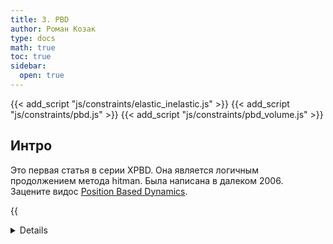 ```yaml
---
title: 3. PBD
author: Роман Козак
type: docs
math: true
toc: true
sidebar:
  open: true
---
```

{{< add_script "js/constraints/elastic_inelastic.js" >}}
{{< add_script "js/constraints/pbd.js" >}}
{{< add_script "js/constraints/pbd_volume.js" >}}

## Интро

Это первая статья в серии XPBD. Она является логичным продолжением метода hitman. Была написана в далеком 2006. Зацените видос [Position Based Dynamics](https://www.youtube.com/watch?v=j5igW5-h4ZM).

{{<details title="Псевдокод симуляции" closed="true" >}}
```javascript
function simulate() {
    // Расчет ускорений; Обычно это только гравитация
    for (let point of points) {
        point.a = calculateAcceleration(point);
    }
    for (let point of points) {
        // Интегрируем скорости
        point.v += point.a * dt;
        // Дэмпинг скорости
        dampVelocity(point.v);
        // Интегрируем позиции и записываем их в p
        point.p = point.x + point.v * dt;
    }
    // Расчитываем коллизии один раз
    addCollisionConstraints(points);
    // Разрешаем все констрейны и коллизии и изменяем позиции точек p
    for (let i = 0; i < iterations; i++) {
        for (let c of constraints) {
            resolveConstraint(c);
        }
    }
    // обновляем позиции и скорости точек после разрешения ограничений
    for (let point of points) {
        point.v = (point.p - point.x) / dt;
        point.x = point.p;
    }
    // обновляем скорости точек после разрешения коллизий
    // и добавляем трение и упругость
    for (let point of points) {
      updateVelocity(point.v);
    }
}
```

Обращаю внимание что мы храним две позиции. $x$  и $p$. $x$ это текущая позиция точки. $p$ это позиция точки на следующем шаге. 

{{< /details >}}

### Интегратор

Первое улучшение -- это использование другого интегратора.
В прошлом методе было сложно добиться хороших и сочных упругих коллизий. В основном мы получали неупругое столкновение, из-за того что не могли управлять скоростью
В PBD Вместо Vanilla Euler используется Symplectic Euler.
Напомню, что Symplectic Euler выглядит так:

$$
\begin{equation}
\begin{split}
v_{i+1} = v_i + \Delta t \cdot a_i
x_{i+1} = x_i + \Delta t \cdot v_{i+1}
\end{split}
\end{equation}
$$

В этом интеграторе есть скорость в явном виде. И это позволяет без всяких костылей управлять скоростью. Поэтому можно просто сделать вот такое упругое столкновение.

{{< include_sketch path="constraints/sketch/elastic_inelastic_sketch.js" base_name="elastic_inelastic_sketch" >}}


### Универсальное решение
В статье Hitman авторы придумывали разные методы для разрешения ограничений. И математического обоснование под это не было. Они действовали скорее интуитивно. 
В PBD предлагают универсальное решение по тому как лучше всего разрешать ограничения $C(\vec{p})$.

Для того чтобы разрешить уравнение нужно найти такое $\Delta \vec{p}$, чтобы $C(\vec{p} + \Delta \vec{p}) = 0$. Здесь $\vec{p}$ -- конкатенация всех позиций всех точек. Те если у нас есть два шарика, то $\vec{p} = [x_1, y_1, x_2, y_2]$.

Для произвольного ограничения мы не можем так просто его найти, поэтому делают стандартное разложение в ряд Тейлора и оставляют только первые два члена.

$$
\begin{equation}
C(\vec{p} + \Delta \vec{p}) \approx C(\vec{p}) + \nabla_{\vec{p}} C(\vec{p}) \cdot \Delta \vec{p} = 0
\end{equation}
$$

Если бы это было обычное уравнение, то мы бы его запросто решили. Но тут векторы и получается проблемка. Предположим, что $C(\vec{p}) = c$ и $\nabla_{\vec{p}} C(\vec{p}) = [a, b]$ и $\Delta \vec{p} = [x, y]$. Тогда у нас получится такое уравнение:

$$
a * x + b * y = -c
$$

{{< image path="images/constraints/pbd/straight.excalidraw.png" >}}

Собственно это уравнение прямой. Для того чтобы найти однозначное решение, нужно добавить еще одно ограничение.  
В качестве него мы можем требовать чтобы $\Delta \vec{p}$ была сонаправлена с градиентом.  Т.е $\Delta \vec{p} = \lambda \nabla_p C(\vec{p})$.

Почему так, можно понять на простом примере. Вот у нас есть маятник. Он должен сохранять расстояние до подвеса.
И мы пытаемся найти новую позицию для шарика. Самое логичное решение -- это двигать шарик по самому короткому пути к второму шарику. Т.е по направлению градиента.

{{< image path="images/constraints/pbd/stretch_grad.excalidraw.png" >}}

С дополнительным уравнением можно получить решение 
$$
\begin{equation}
\Delta \vec{p} = -\frac{C(\vec{p})}{\nabla_p C(\vec{\vec{p}}) \cdot \nabla_p C(\vec{p})} \nabla_p C(\vec{p})
\end{equation}
$$

Для того чтобы было удобнее считать, нужно разбить $\vec{p}$ на $\vec{p_1}, \dots, \vec{p_n}$, можно переписать решение для конкретной $\vec{p_i}$ и разрешить ограничение вида $C(\vec{p_1}, \dots, \vec{p_n})$ нужно переписать уравнение вот так:

$$
\begin{equation}
\begin{split}
&\Delta \vec{p_i} = -s * \nabla_{\vec{p_i}} C \\\
&s = \frac{C}{\sum_{k} (\nabla_{\vec{p_k}} C)^2}
\end{split}
\end{equation}
$$

#### Пытаемся понять
Расчет $\Delta \vec{p}$ состоит из двух частей. 
Первая часть -- это градиент ограничения:
 $-\nabla_{\vec{p_i}} C(\vec{p})$ -- Это вектор, который показывает в какую сторону нужно двигаться чтобы уменьшить ограничение. 
Собственно, это то что я показывал на прошлом рисунке. 

Вторая часть -- это коэффициент $s$. Он показывает насколько сильно нужно двигаться в этом направлении. Знаменатель в нем означает, что чем больше точек участвует в ограничении, тем меньше нужно двигаться каждой точке.

Давайте на примере. Вот у нас есть ограничение на площадь десятиугольника. $C(\vec{p_1}, \dots, \vec{p_{10}}) = S - S_0$.

{{< image path="images/constraints/pbd/v_conserv.excalidraw.png" >}}

И давайте предположим, что эту фигуру равномерно сжало. 
Нужно восстановить площадь. Этого можно добиться несколькими способами: Например, подвинуть одну точку очень сильно, а остальные вообще не двигать. Или можно подвинуть все точки немного. Если у точек одинаковая масса, то второй вариант просто логичнее.

{{< image path="images/constraints/pbd/v_scale.excalidraw.png" >}}

Собственно вот этот множитель $s$ и позволяет нам делать это. Мы сдвигаем все точки на одинаковое расстояние.

{{< include_sketch path="constraints/sketch/pbd_volume_sketch.js" base_name="pbd_volume_sketch" >}}

#### Добавляем массу
Как и в прошлом методе, хочется, чтобы точка потяжелее двигалась меньше при разрешении ограничения. 
Дальше тк мы постоянно делим на массу в уравнениях очень часто будет встречаться понятие инвертированной массы. $w = \frac{1}{m}$. Инвертированной массой очень просто определять несдвигаемые точки -- точку с бесконечной массой. Для нее $w = 0$.

Для того чтобы учесть инвертированную массу прошлое уравнение $\Delta \vec{p} = \lambda \nabla_p C(\vec{p})$  скалируют на инвертированную массу и получают вот такое уравнение:
$\Delta \vec{p} = -s * \nabla_{\vec{p_i}} C * w_i$

{{< image path="images/constraints/pbd/mass_delta.excalidraw.png" >}}

Если его разрешить, то получится вот такие уравнения:
$$
\begin{equation}
\begin{split}
&\Delta \vec{p_i} = -s * w_i * \nabla_{\vec{p_i}} C \\\
&s = \frac{C}{\sum_{k} (w_k * \nabla_{\vec{p_k}} C)^2}
\end{split}
\end{equation}
$$

Обратите внимание, что теперь в знаменателе стоит $w_k * \nabla_{\vec{p_k}} C$.

Вот собственно и рецепт разрешения ограничений в PBD.

#### Неравенства 

Ограничения могут быть в виде неравенств. Как и в прошлом методе. Их переводят в ограничение равенства и разрешают его только если оно нарушено.

{{< image path="images/constraints/pbd/collision_static.excalidraw.png" >}}

Например коллизия для точки со статическим объектом описывается вот таким ограничением:
$$
C(\vec{p_1}) = (\vec{p_1} - \vec{q_s})\cdot \vec{n} \leq 0
$$

И разрешать мы будем только если оно уже нарушилось в виде 
$$
\begin{equation}
C(\vec{p_1}) = (\vec{p_1} - \vec{q_s})\cdot \vec{n} = 0
\end{equation}
$$

### Коллизии

Коллизии в PBD разрешаются в несколько этапов. 

1. Первый этап -- поиск коллизий.
2. Второй этап -- разрешение коллизий по позициям.
3. Третий этап -- разрешение коллизий по скоростям (трение и упругость)

#### Поиск коллизий

Тк алгоритм поиска коллизий достаточно медленный, то он запускается один раз перед разрешением всех ограничений.
Это приводит к тому, что при разрешении всех ограничений, может возникнуть новая коллизия.  

Вот например ситуация 

{{< image path="images/constraints/pbd/collisions_bad.excalidraw.png" >}}

Палочка врезается в стену. Мы фиксируем коллизию. И разрешаем ее. Потом мы восстанавливаем длину палочки и после этого другая точка палочки врезается в стену. 

Авторы никак не решают эту проблему. На практике она не сильно заметна для пользователя, тк на следующей итерации физика все равно исправит эту коллизию.

#### Разрешение коллизий по позициям

##### Статические объекты

Для статических объектов разрешение коллизий выглядит просто. Нужно просто выдавить точку из объекта в правильную полуплоскость. Как уже говорил выше, это делается вот таким ограничением:

Для этого в при инициализации коллизионной информации нужно определить $\vec{n_s} -- нормаль и $\vec{q_s} -- проекцию точки на поверхность.

После этого в релаксации требовать чтобы выполнялось ограничение:
$$
\begin{equation}
C(\vec{p_1}) = (\vec{p_1} - \vec{q_s}) \cdot \vec{n_s} = 0
\end{equation}
$$

Я заметил, что в релаксации лучше делать проверку на нарушение коллизии в виде неравенства. Т.е если $C(\vec{p_1}) < 0$, то нужно разрешить коллизию. Тк чистое равенство создает ощущение "прилипания к стенке".

##### Динамические объекты

Теперь нужно разобраться как разрешать коллизии между двумя динамическими объектами.

Сначала в 2D. Вот шарик летит в систему шариков. 

Если он попал в связь между шариками, то наша задача выдавить шарик в правильную полуплоскости.

{{< image path="images/constraints/pbd/collision_dynamic.excalidraw.png" >}}

Ограничение коллизии между шариком $\vec{p_1}$ и линией образованной двумя другими шариками $\vec{p_2}$ и $\vec{p_3}$ можно описать вот так:

$$
\begin{equation}
\begin{split}
&\vec{m_p} = \vec{p_1} + \frac{(\vec{p_2} - \vec{p_1}) \cdot (\vec{p_3} - \vec{p_1})}{||\vec{p_2} - \vec{p_1}||^2} \cdot (\vec{p_2} - \vec{p_1}) \\\
&\vec{d} = \vec{m_p} - \vec{p_1} \\\
&C(\vec{p_1}, \vec{p_2}, \vec{p_3}) = ||\vec{d}|| = 0
\end{split}
\end{equation}
$$

Это просто расстояние от точки до прямой. 
Если есть какой-то радиус у точки, то нужно учитывать полуплоскость в которую нужно выдавить точку. От этого зависит знак в ограничении.
$$
\begin{equation}
C(\vec{p_1}, \vec{p_2}, \vec{p_3}) = \pm ||\vec{d}|| - R = 0
\end{equation}
$$

Теперь в 3d. 

Идея та же самая, просто вместо прямой у нас плоскость из трех точек.

{{< image path="images/constraints/pbd/collision_dynamic_3d.excalidraw.png" >}}

Мы должны держать точку 1 на расстоянии $R$ от плоскости образованной точками 2, 3 и 4.
Ограничение будет вот таким:
$$
\begin{equation}
\begin{split}
&\vec{n} = [(\vec{p_3} − \vec{p_2}) \times (\vec{p_4} − \vec{p_2})] \\\
&C(\vec{p_1},\vec{p_2},\vec{p_3},\vec{p_4}) = \pm (\vec{p_1}−\vec{p_2}) \cdot \vec{n} - R = 0 
\end{split}
\end{equation}
$$

{{< include_sketch path="constraints/sketch/pbd_collision_sketch.js" base_name="pbd_collision_sketch" >}}

#### Трение и упругость

Для того чтобы было ощущение столкновения, нужно правильно изменить скорости точек. 

Тк у нас есть скорости в явном виде, это достаточно просто сделать. Для ощущения трения уменьшаем тангенциальную скорость. Для упругости отражаем нормальную скорость.

И вот мы наконец-то можем реализовать нормальное мягкое тело с трением и упругостью.
{{< include_sketch path="constraints/sketch/pbd_volume_friction_sketch.js" base_name="pbd_volume_friction_sketch" >}}

### Дампинг скорости
В этой статье предложен дампинг скорости, который позволяет сделать условно твердые тела более твердыми. Т.е если у нс есть фигура из материальных точек и мы соединяем их пружинками, то при движении фигура будет деформироваться, тк не все ограничения на длину успеют разрешиться. 
Для того чтобы сделать тело более твердым, предлагается добавить особенный дампинг скорости.

{{<details title="Псевдокод дампинга скорости" closed="true" >}}
```javascript
dampVelocity(points) {
    // Находим центр масс
    x_center_of_mass = vec(0);
    // скорость центра масс
    v_center_of_mass =  vec(0);
    for (let point of points) {
        x_center_of_mass += point.x;
        v_center_of_mass += point.v;
    }
    x_center_of_mass /= points.length;
    v_center_of_mass /= points.length;

    // Угловой момент
    angular_momentum = vec(0);
    // Момент инерции
    Inertia = mat(0);
    for (let point of points) {
        let r = point.x - x_center_of_mass;
        let r_t = point.v - v_center_of_mass;
        angular_momentum += r.cross(r_t);
        Inertia += r.cross(r);
    }
    // Расчитываем угловую скорость
    let omega = Inertia.inverse().dot(angular_momentum);
    // Дампинг скорости деформации
    for (let point of points) {
        let r = point.x - x_center_of_mass;
        let r_t = point.v - v_center_of_mass;
        let delta_v = v_center_of_mass + omega.cross(r) - point.v;
        point.v += damping * delta_v;
    }
}
```
{{< /details >}}

Скорость точки представляется как сумма скорости центра масс, угловой скорости и скорости деформации.
И демпингуется только скорость деформации.

Основная часть закончилась. Остались только разные ограничение и как реализовывать их в PBD.

## Разные ограничения



## Источники

- Оригинальная статья [Position Based Dynamics](https://matthias-research.github.io/pages/publications/posBasedDyn.pdf)
- Хороший видос с объяснением [Position Based Dynamics](https://www.youtube.com/watch?v=fH3VW9SaQ_c)
